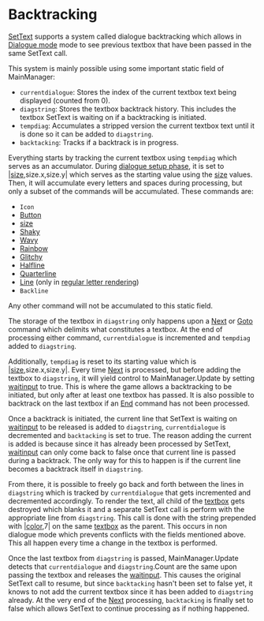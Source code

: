 # Backtracking

[SetText](../SetText.md) supports a system called dialogue backtracking which allows in [Dialogue mode](../Dialogue%20mode.md) mode to see previous textbox that have been passed in the same SetText call.

This system is mainly possible using some important static field of MainManager:

* `currentdialogue`: Stores the index of the current textbox text being displayed (counted from 0).
* `diagstring`: Stores the textbox backtrack history. This includes the textbox SetText is waiting on if a backtracking is initiated.
* `tempdiag`: Accumulates a stripped version the current textbox text until it is done so it can be added to `diagstring`.
* `backtacking`: Tracks if a backtrack is in progress.

Everything starts by tracking the current textbox using `tempdiag` which serves as an accumulator.  During [dialogue setup phase](../Life%20Cycle/dialogue%20setup%20phase.md), it is set to |[size](../Commands/Individual%20commands/size.md),size.x,size.y| which serves as the starting value using the [size](../Commands/Individual%20commands/size.md) values. Then, it will accumulate every letters and spaces during processing, but only a subset of the commands will be accumulated. These commands are:

* `Icon`
* [Button](../Commands/Individual%20commands/Button.md)
* [size](../Commands/Individual%20commands/size.md)
* [Shaky](../Commands/Individual%20commands/Shaky.md)
* [Wavy](../Commands/Individual%20commands/Wavy.md)
* [Rainbow](../Commands/Individual%20commands/Rainbow.md)
* [Glitchy](../Commands/Individual%20commands/Glitchy.md)
* [Halfline](../Commands/Individual%20commands/Halfline.md)
* [Quarterline](../Commands/Individual%20commands/Quarterline.md)
* [Line](../Commands/Individual%20commands/Line.md) (only in [regular letter rendering](../Life%20Cycle/letter%20rendering/regular%20letter%20rendering.md))
* `Backline`

Any other command will not be accumulated to this static field.

The storage of the textbox in `diagstring` only happens upon a [Next](../Commands/Individual%20commands/Next.md) or [Goto](../Commands/Individual%20commands/Goto.md) command which delimits what constitutes a textbox. At the end of processing either command, `currentdialogue` is incremented and `tempdiag` added to `diagstring`. 

Additionally, `tempdiag` is reset to its starting value which is |[size](../Commands/Individual%20commands/size.md),size.x,size.y|. Every time [Next](../Commands/Individual%20commands/Next.md) is processed, but before adding the textbox to `diagstring`, it will yield control to MainManager.Update by setting [waitinput](../Global%20vars%20used/waitinput.md) to true. This is where the game allows a backtracking to be initiated, but only after at least one textbox has passed. It is also possible to backtrack on the last textbox if an [End](../Commands/Individual%20commands/End.md) command has not been processed.

Once a backtrack is initiated, the current line that SetText is waiting on [waitinput](../Global%20vars%20used/waitinput.md) to be released is added to `diagstring`, `currentdialogue` is decremented and `backtacking` is set to true. The reason adding the current is added is because since it has already been processed by SetText, [waitinput](../Global%20vars%20used/waitinput.md) can only come back to false once that current line is passed during a backtrack. The only way for this to happen is if the current line becomes a backtrack itself in `diagstring`.

From there, it is possible to freely go back and forth between the lines in `diagstring` which is tracked by `currentdialogue` that gets incremented and decremented accordingly. To render the text, all child of the [textbox](../Notable%20local%20variable/textbox.md) gets destroyed which blanks it and a separate SetText call is perform with the appropriate line from `diagstring`. This call is done with the string prepended with |[color](../Commands/Individual%20commands/Color.md),7| on the same [textbox](../Notable%20local%20variable/textbox.md) as the parent. This occurs in non dialogue mode which prevents conflicts with the fields mentioned above. This all happen every time a change in the textbox is performed.

Once the last textbox from `diagstring` is passed, MainManager.Update detects that `currentdialogue` and `diagstring`.Count are the same upon passing the textbox and releases the [waitinput](../Global%20vars%20used/waitinput.md). This causes the original SetText call to resume, but since `backtacking` hasn't been set to false yet, it knows to not add the current textbox since it has been added to `diagstring` already. At the very end of the [Next](../Commands/Individual%20commands/Next.md) processing, `backtacking` is finally set to false which allows SetText to continue processing as if nothing happened.

